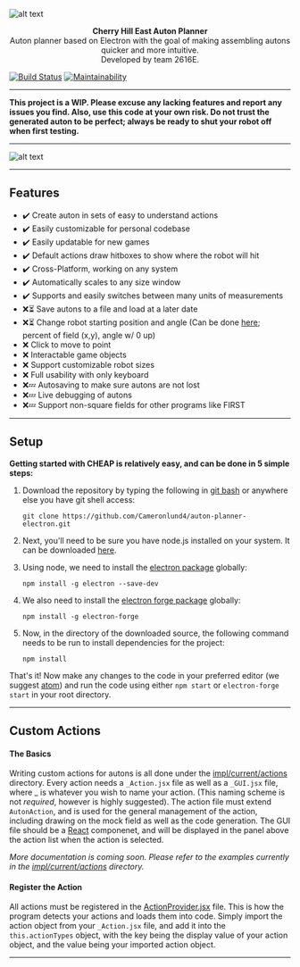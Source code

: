 ![alt text](http://gdurl.com/x7zB "Cherry Hill East Auton Planner")
<p align="center">
  <b>Cherry Hill East Auton Planner<br/></b>
  Auton planner based on Electron with the goal of making assembling autons quicker and more intuitive.<br/>
  Developed by team 2616E.
</p>

[![Build Status](https://travis-ci.org/Cameronlund4/auton-planner-electron.svg?branch=master)](https://travis-ci.org/Cameronlund4/auton-planner-electron)
[![Maintainability](https://img.shields.io/codeclimate/maintainability/Cameronlund4/auton-planner-electron.svg?style=flat-square&maxAge=600)](https://codeclimate.com/github/Cameronlund4/auton-planner-electron)

---

**This project is a WIP. Please excuse any lacking features and report any issues you find. Also, use this code at your own risk. Do not trust the generated auton to be perfect; always be ready to shut your robot off when first testing.**

---

![alt text](https://i.imgur.com/3mfyORN.png "Page Example")

---
## Features

* ✔️ Create auton in sets of easy to understand actions
* ✔️ Easily customizable for personal codebase
* ✔️ Easily updatable for new games
* ✔️ Default actions draw hitboxes to show where the robot will hit
* ✔️ Cross-Platform, working on any system
* ✔️ Automatically scales to any size window
* ✔️ Supports and easily switches between many units of measurements
* ❌⏳ Save autons to a file and load at a later date
* ❌⏳ Change robot starting position and angle (Can be done [here](https://github.com/Cameronlund4/auton-planner-electron/blob/master/src/main/react/field.jsx#L84); percent of field (x,y), angle w/ 0 up)
* ❌ Click to move to point
* ❌ Interactable game objects
* ❌ Support customizable robot sizes
* ❌ Full usability with only keyboard
* ❌💤 Autosaving to make sure autons are not lost
* ❌💤 Live debugging of autons
* ❌💤 Support non-square fields for other programs like FIRST

---
## Setup
**Getting started with CHEAP is relatively easy, and can be done in 5 simple steps:**

1) Download the repository by typing the following in [git bash](https://git-scm.com/downloads) or anywhere else you have git shell access:

    `git clone https://github.com/Cameronlund4/auton-planner-electron.git`

2) Next, you'll need to be sure you have node.js installed on your system. It can be downloaded [here](https://nodejs.org/en/download/).

3) Using node, we need to install the [electron package](https://electron.atom.io/) globally:

    `npm install -g electron --save-dev`

4) We also need to install the [electron forge package](https://electronforge.io/) globally:

    `npm install -g electron-forge`

5) Now, in the directory of the downloaded source, the following command needs to be run to install dependencies for the project:

    `npm install`

That's it! Now make any changes to the code in your preferred editor (we suggest [atom](https://atom.io/)) and run the code using either `npm start` or `electron-forge start` in your root directory.

---
## Custom Actions

#### The Basics
Writing custom actions for autons is all done under the [impl/current/actions](https://github.com/Cameronlund4/auton-planner-electron/tree/master/src/impl/current/actions) directory. Every action needs a `_Action.jsx` file as well as a `_GUI.jsx` file, where _ is whatever you wish to name your action. (This naming scheme is not *required*, however is highly suggested).  The action file must extend `AutonAction`, and is used for the general management of the action, including drawing on the mock field as well as the code generation. The GUI file should be a [React](https://reactjs.org/) componenet, and will be displayed in the panel above the action list when the action is selected.

*More documentation is coming soon. Please refer to the examples currently in the [impl/current/actions](https://github.com/Cameronlund4/auton-planner-electron/tree/master/src/impl/current/actions) directory.*

#### Register the Action
All actions must be registered in the [ActionProvider.jsx](https://github.com/Cameronlund4/auton-planner-electron/blob/master/src/impl/current/ActionProvider.jsx) file. This is how the program detects your actions and loads them into code. Simply import the action object from your `_Action.jsx` file, and add it into the `this.actionTypes` object, with the key being the display value of your action object, and the value being your imported action object.

---
